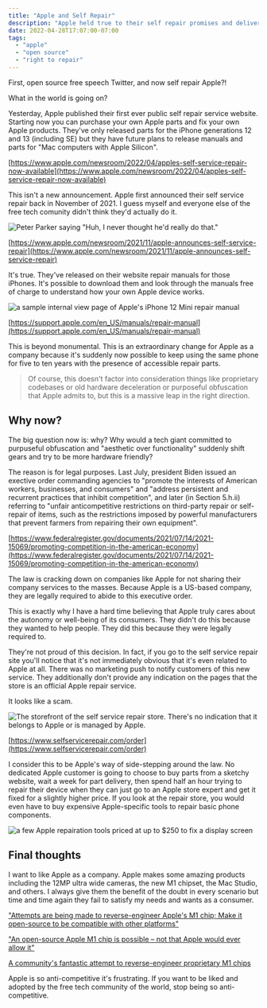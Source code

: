 ```yaml
---
title: "Apple and Self Repair"
description: "Apple held true to their self repair promises and delivered. Let's see if it was worth it."
date: 2022-04-28T17:07:00-07:00
tags:
  - "apple"
  - "open source"
  - "right to repair"
---
```


First, open source free speech Twitter, and now self repair Apple?!

What in the world is going on?

Yesterday, Apple published their first ever public self repair service website. Starting now you can purchase your own Apple parts and fix your own Apple products. They've only released parts for the iPhone generations 12 and 13 (including SE) but they have future plans to release manuals and parts for "Mac computers with Apple Silicon".

[https://www.apple.com/newsroom/2022/04/apples-self-service-repair-now-available](https://www.apple.com/newsroom/2022/04/apples-self-service-repair-now-available)

This isn't a new announcement. Apple first announced their self service repair back in November of 2021. I guess myself and everyone else of the free tech comunity didn't think they'd actually do it.

![Peter Parker saying "Huh, I never thought he'd really do that."](/static/thoughts/22/apple-spiderman-never-thought.png)

[https://www.apple.com/newsroom/2021/11/apple-announces-self-service-repair](https://www.apple.com/newsroom/2021/11/apple-announces-self-service-repair)

It's true. They've released on their website repair manuals for those iPhones. It's possible to download them and look through the manuals free of charge to understand how your own Apple device works.

![a sample internal view page of Apple's iPhone 12 Mini repair manual](/static/thoughts/22/apple-iphone-12-mini-manual.png)

[https://support.apple.com/en_US/manuals/repair-manual](https://support.apple.com/en_US/manuals/repair-manual)

This is beyond monumental. This is an extraordinary change for Apple as a company because it's suddenly now possible to keep using the same phone for five to ten years with the presence of accessible repair parts.

> Of course, this doesn't factor into consideration things like proprietary codebases or old hardware deceleration or purposeful obfuscation that Apple admits to, but this is a massive leap in the right direction.

## Why now?

The big question now is: why? Why would a tech giant committed to purpuseful obfuscation and "aesthetic over functionality" suddenly shift gears and try to be more hardware friendly?

The reason is for legal purposes. Last July, president Biden issued an exective order commanding agencies to "promote the interests of American workers, businesses, and consumers" and "address persistent and recurrent practices that inhibit competition", and later (in Section 5.h.ii) referring to "unfair anticompetitive restrictions on third-party repair or self-repair of items, such as the restrictions imposed by powerful manufacturers that prevent farmers from repairing their own equipment".

[https://www.federalregister.gov/documents/2021/07/14/2021-15069/promoting-competition-in-the-american-economy](https://www.federalregister.gov/documents/2021/07/14/2021-15069/promoting-competition-in-the-american-economy)

The law is cracking down on companies like Apple for not sharing their company services to the masses. Because Apple is a US-based company, they are legally required to abide to this executive order.

This is exactly why I have a hard time believing that Apple truly cares about the autonomy or well-being of its consumers. They didn't do this because they wanted to help people. They did this because they were legally required to.

They're not proud of this decision. In fact, if you go to the self service repair site you'll notice that it's not immediately obvious that it's even related to Apple at all. There was no marketing push to notify customers of this new service. They additionally don't provide any indication on the pages that the store is an official Apple repair service.

It looks like a scam.

![The storefront of the self service repair store. There's no indication that it belongs to Apple or is managed by Apple.](/static/thoughts/22/apple-self-service-repair-store.png)

[https://www.selfservicerepair.com/order](https://www.selfservicerepair.com/order)

I consider this to be Apple's way of side-stepping around the law. No dedicated Apple customer is going to choose to buy parts from a sketchy website, wait a week for part delivery, then spend half an hour trying to repair their device when they can just go to an Apple store expert and get it fixed for a slightly higher price. If you look at the repair store, you would even have to buy expensive Apple-specific tools to repair basic phone components.

![a few Apple repairation tools priced at up to $250 to fix a display screen](/static/thoughts/22/apple-repairation-tools.png)

## Final thoughts

I want to like Apple as a company. Apple makes some amazing products including the 12MP ultra wide cameras, the new M1 chipset, the Mac Studio, and others. I always give them the benefit of the doubt in every scenario but time and time again they fail to satisfy my needs and wants as a consumer.

["Attempts are being made to reverse-engineer Apple's M1 chip; Make it open-source to be compatible with other platforms"](https://wccftech.com/apple-m1-reverse-engineering-attempts)

["An open-source Apple M1 chip is possible – not that Apple would ever allow it"](https://www.msn.com/en-us/news/technology/an-open-source-apple-m1-chip-is-possible-e2-80-93-not-that-apple-would-ever-allow-it/ar-AAODzfM)

[A community's fantastic attempt to reverse-engineer proprietary M1 chips](https://asahilinux.org/about)

Apple is so anti-competitive it's frustrating. If you want to be liked and adopted by the free tech community of the world, stop being so anti-competitive.
